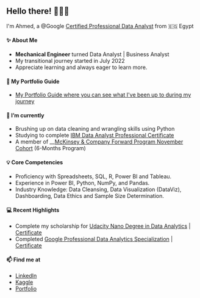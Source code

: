 ## Hello there! 🙋🏽‍♂️

I'm Ahmed, a @Google [Certified Professional Data Analyst]() from 🇪🇬 Egypt

#### ✨ About Me
* **Mechanical Engineer** turned Data Analyst | Business Analyst
* My transitional journey started in July 2022
* Appreciate learning and always eager to learn more.

#### 👀 My Portfolio Guide
* [My Portfolio Guide where you can see what I've been up to during my journey](https://github.com/am-abdelfatah/Portfolio/)


#### 🌱 I’m currently 
* Brushing up on data cleaning and wrangling skills using Python
* Studying to complete [IBM Data Analyst Professional Certificate](https://www.coursera.org/professional-certificates/ibm-data-analyst)
* A member  of __[McKinsey & Company Forward Program November Cohort](https://www.mckinsey.com/forward/overview) (6-Months Program)

#### 💡 Core Competencies
* Proficiency with Spreadsheets, SQL, R, Power BI and Tableau. 
* Experience in Power BI, Python, NumPy, and Pandas.
* Industry Knowledge: Data Cleansing, Data Visualization (DataViz), Dashboarding, Data Ethics and Sample Size Determination.

#### :computer: Recent Highlights
* Complete my scholarship for [Udacity Nano Degree in Data Analytics](https://egfwd.com/specializtion/data-analysis-professional/) | [Certificate](https://graduation.udacity.com/confirm/ATDVPH3G)
* Completed [Google Professional Data Analytics Specialization](https://www.coursera.org/professional-certificates/google-data-analytics) | [Certificate](https://www.coursera.org/account/accomplishments/specialization/certificate/J6GEGAJH8B84)

#### 📫 Find me at
* [LinkedIn](https://www.linkedin.com/in/ahmed-m-abdlefatah/)
* [Kaggle](https://www.kaggle.com/ahmedmabdelfatah)
* [Portfolio](https://sites.google.com/view/ahmed-abdelfatah-portfolio/home)

<!---
am-abdelfatah/am-abdelfatah is a ✨ special ✨ repository because its `README.md` (this file) appears on your GitHub profile.
You can click the Preview link to take a look at your changes.
--->
